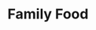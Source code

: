 ---
title: "Family Food"
type: "thumb"
weight: 4
draft: false
url_sml: "/images/design/Family_food_design_lrg"
url_lge: "/images/design/Family_food_design_lrg"
alt: "Infographic showing changes in expenditure of food and drink between 2012 and 2015"
---